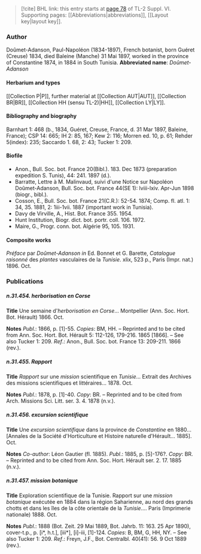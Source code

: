 > [!cite] BHL link: this entry starts at [page 78](https://www.biodiversitylibrary.org/page/33260066) of TL-2 Suppl. VI.
> Supporting pages: [[Abbreviations|abbreviations]], [[Layout key|layout key]].

### Author

Doûmet-Adanson, Paul-Napoléon (1834-1897), French botanist, born Guéret (Creuse) 1834, died Baleine (Manche) 31 Mai 1897, worked in the province of Constantine 1874, in 1884 in South Tunisia. 
**Abbreviated name**: *Doûmet-Adanson*

#### Herbarium and types

[[Collection P|P]], further material at [[Collection AUT|AUT]], [[Collection BR|BR]], [[Collection HH (sensu TL-2)|HH]], [[Collection LY|LY]].

#### Bibliography and biography

Barnhart 1: 468 (b., 1834, Guéret, Creuse, France, d. 31 Mar 1897, Baleine, France); CSP 14: 665; IH 2: 85, 167; Kew 2: 116; Morren ed. 10, p. 61; Rehder 5(index): 235; Saccardo 1. 68, 2: 43; Tucker 1: 209.

#### Biofile

- Anon., Bull. Soc. bot. France 20(Bibl.). 183. Dec 1873 (preparation expedition S. Tunis), 44: 241. 1897 (d.).
- Barratte, Lettre à M. Malinvaud, suivi d'une Notice sur Napoléon Doûmet-Adanson, Bull. Soc. bot. France 44(SE 1): lviii-lxiv. Apr-Jun 1898 (biogr., bibl.).
- Cosson, E., Bull. Soc. bot. France 21(C.R.): 52-54. 1874; Comp. fl. atl. 1: 34, 35. 1881, 2: 1iii-1vii. 1887 (important work in Tunisia).
- Davy de Virville, A., Hist. Bot. France 355. 1954.
- Hunt Institution, Biogr. dict. bot. portr. coll. 106. 1972.
- Maire, G., Progr. conn. bot. Algérie 95, 105. 1931.

#### Composite works

*Préface* par *Doûmet-Adanson in* Ed. Bonnet et G. Barette, *Catalogue raisonné* des *plantes* vasculaires de la *Tunisie*. xlix, 523 p., Paris (Impr. nat.) 1896. Oct.

### Publications

##### n.31.454. herborisation en Corse

**Title**
Une semaine d'*herborisation en Corse*... Montpellier (Ann. Soc. Hort. Bot. Hérault) 1866. Oct.

**Notes**
*Publ*.: 1866, p. \[1\]-55. *Copies*: BM, HH. – Reprinted and to be cited from Ann. Soc. Hort. Bot. Hérault 5: 112-126, 179-216. 1865 \[1866\]. – See also Tucker 1: 209.
*Ref*.: Anon., Bull. Soc. bot. France 13: 209-211. 1866 (rev.).

##### n.31.455. Rapport

**Title**
*Rapport* sur une *mission* scientifique en *Tunisie*... Extrait des Archives des missions scientifiques et littéraires... 1878. Oct.

**Notes**
*Publ*.: 1878, p. \[1\]-40. *Copy*: BR. – Reprinted and to be cited from Arch. Missions Sci. Litt. ser. 3. 4. 1878 (n.v.).

##### n.31.456. excursion scientifique

**Title**
Une *excursion scientifique* dans la province de *Constantine* en 1880... \[Annales de la Société d'Horticulture et Histoire naturelle d'Hérault... 1885\]. Oct.

**Notes**
*Co-author*: Léon Gautier (fl. 1885).
*Publ*.: 1885, p. \[5\]-176?. *Copy*: BR. – Reprinted and to be cited from Ann. Soc. Hort. Hérault ser. 2. 17. 1885 (n.v.).

##### n.31.457. mission botanique

**Title**
Exploration scientifique de la Tunisie. Rapport sur une *mission botanique* exécutée en 1884 dans la région Saharienne, au nord des grands chotts et dans les îles de la côte orientale de la *Tunisie*.... Paris (Imprimerie nationale) 1888. Oct.

**Notes**
*Publ*.: 1888 (Bot. Zeit. 29 Mai 1889, Bot. Jahrb. 11: 163. 25 Apr 1890), cover-t.p., p. \[i\*, h.t.\], \[iii\*\], \[i\]-iii, \[1\]-124. *Copies*: B, BM, G, HH, NY. – See also Tucker 1: 209.
*Ref*.: Freyn, J.F., Bot. Centralbl. 40(41): 56. 9 Oct 1889 (rev.).

